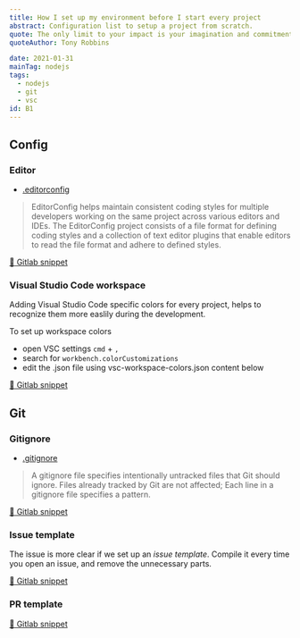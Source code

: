 ```yaml
---
title: How I set up my environment before I start every project
abstract: Configuration list to setup a project from scratch.
quote: The only limit to your impact is your imagination and commitment
quoteAuthor: Tony Robbins

date: 2021-01-31
mainTag: nodejs
tags:
  - nodejs
  - git
  - vsc
id: B1
---
```


## Config

### Editor

- [.editorconfig](https://editorconfig.org/)

> EditorConfig helps maintain consistent coding styles for multiple developers working on the same project across various editors and IDEs. The EditorConfig project consists of a file format for defining coding styles and a collection of text editor plugins that enable editors to read the file format and adhere to defined styles.

[🦊 Gitlab snippet](https://gitlab.com/giuliach/super-snippets/-/blob/ddd5ada971279ed6f0440a52dbaf0b4ac2df13eb/config/.editorconfig)


### Visual Studio Code workspace

Adding Visual Studio Code specific colors for every project, helps to recognize them more easlily during the development.

To set up workspace colors

- open VSC settings `cmd` + `,`
- search for `workbench.colorCustomizations`
- edit the .json file using vsc-workspace-colors.json content below

[🦊 Gitlab snippet](https://gitlab.com/giuliach/super-snippets/-/blob/ddd5ada971279ed6f0440a52dbaf0b4ac2df13eb/vsc/vsc-workspace-colors.json)

## Git

### Gitignore

- [.gitignore](https://git-scm.com/docs/gitignore)

> A gitignore file specifies intentionally untracked files that Git should ignore. Files already tracked by Git are not affected; Each line in a gitignore file specifies a pattern.

[🦊 Gitlab snippet](https://gitlab.com/giuliach/super-snippets/-/blob/ddd5ada971279ed6f0440a52dbaf0b4ac2df13eb/git/.gitignore)

### Issue template

The issue is more clear if we set up an _issue template_. Compile it every time you open an issue, and remove the unnecessary parts.

[🦊 Gitlab snippet](https://gitlab.com/giuliach/super-snippets/-/blob/ddd5ada971279ed6f0440a52dbaf0b4ac2df13eb/git/issue-template.md)

### PR template

[🦊 Gitlab snippet](https://gitlab.com/giuliach/super-snippets/-/blob/ddd5ada971279ed6f0440a52dbaf0b4ac2df13eb/git/pr-template.md)
